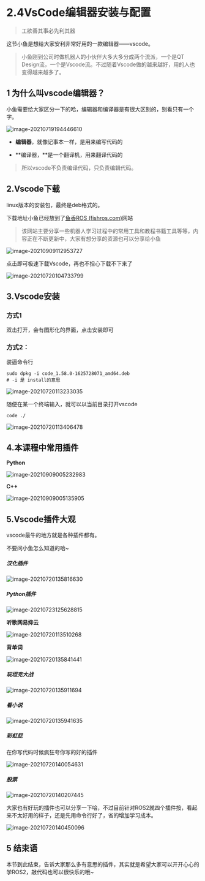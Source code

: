 # 2.4VsCode编辑器安装与配置

> 工欲善其事必先利其器

这节小鱼是想给大家安利非常好用的一款编辑器——vscode。

> 小鱼刚到公司时做机器人的小伙伴大多大多分成两个流派，一个是QT Design流，一个是Vscode流。不过随着Vscode做的越来越好，用的人也变得越来越多了。



## 1 为什么叫vscode编辑器？

小鱼需要给大家区分一下的哈，编辑器和编译器是有很大区别的，别看只有一个字。



![image-20210719194446610](2.5VsCode编译器安装与配置/imgs/image-20210719194446610.png)



- **编辑器**，就像记事本一样，是用来编写代码的

- **编译器，**是一个翻译机，用来翻译代码的

> 所以vscode不负责编译代码，只负责编辑代码。



## 2.Vscode下载

linux版本的安装包，最终是deb格式的。

下载地址小鱼已经放到了[鱼香ROS (fishros.com)](https://fishros.com/#/fish_home)网站

> 该网站主要分享一些机器人学习过程中的常用工具和教程书籍工具等等，内容正在不断更新中，大家有想分享的资源也可以分享给小鱼



![image-20210909112953727](2.5VsCode编译器安装与配置/imgs/image-20210909112953727.png)

点击即可极速下载Vscode，再也不担心下载不下来了

![image-20210720104733799](2.5VsCode编译器安装与配置/imgs/image-20210720104733799.png)



## 3.Vscode安装

### 方式1

双击打开，会有图形化的界面，点击安装即可

### 方式2：

装逼命令行

```
sudo dpkg -i code_1.58.0-1625728071_amd64.deb
# -i 是 install的意思
```



![image-20210720113233035](2.5VsCode编译器安装与配置/imgs/image-20210720113233035.png)



随便在某一个终端输入，就可以以当前目录打开vscode

```
code ./
```

![image-20210720113406478](2.5VsCode编译器安装与配置/imgs/image-20210720113406478.png)



## 4.本课程中常用插件

**Python**

![image-20210909005232983](2.5VsCode编译器安装与配置/imgs/image-20210909005232983.png)

**C++**

![image-20210909005135905](2.5VsCode编译器安装与配置/imgs/image-20210909005135905.png)

## 5.Vscode插件大观

vscode最牛的地方就是各种插件都有。

不要问小鱼怎么知道的哈~

##### 汉化插件

![image-20210720135816630](2.5VsCode编译器安装与配置/imgs/image-20210720135816630.png)

##### Python插件

![image-20210723125628815](2.5VsCode编译器安装与配置/imgs/image-20210723125628815.png)

**听歌网易抑云**

![image-20210720113510268](2.5VsCode编译器安装与配置/imgs/image-20210720113510268.png)

**背单词**

![image-20210720135841441](2.5VsCode编译器安装与配置/imgs/image-20210720135841441.png)

##### 玩坦克大战

![image-20210720135911694](2.5VsCode编译器安装与配置/imgs/image-20210720135911694.png)

##### 看小说

![image-20210720135941635](2.5VsCode编译器安装与配置/imgs/image-20210720135941635.png)

##### 彩虹屁

在你写代码时候疯狂夸你写的好的插件

![image-20210720140054631](2.5VsCode编译器安装与配置/imgs/image-20210720140054631.png)

##### 股票

![image-20210720140207445](2.5VsCode编译器安装与配置/imgs/image-20210720140207445.png)



大家也有好玩的插件也可以分享一下哈，不过目前针对ROS2就四个插件按，看起来不太好用的样子，还是先用命令行好了，省的增加学习成本。

![image-20210720140450096](2.5VsCode编译器安装与配置/imgs/image-20210720140450096.png)



## 5 结束语

本节到此结束，告诉大家那么多有意思的插件，其实就是希望大家可以开开心心的学ROS2，敲代码也可以很快乐的哦~































